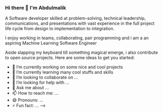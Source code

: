### Hi there 👋 I'm Abdulmalik
A Software developer skilled at problem-solving, technical leadership, communications, and presentations with vast experience in the full project life cycle from design to implementation to integration.

I enjoy working in teams, collaborating, pair programming and i am a an aspiring Machine Learning Software Engineer 

Aside slapping my keyboard till something magical emerge, i also contribute to open source projects.
Here are some ideas to get you started:

- 🔭 I’m currently working on some nice and cool projects 
- 🌱 I’m currently learning many cool stuffs and skills 
- 👯 I’m looking to collaborate on ...
- 🤔 I’m looking for help with ...
- 💬 Ask me about ...
- 📫 How to reach me: ...
- 😄 Pronouns: ...
- ⚡ Fun fact: ...
-->
